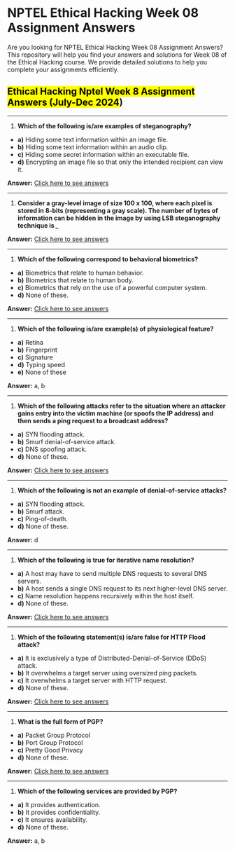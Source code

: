 # NPTEL Ethical Hacking Week 08 Assignment Answers

Are you looking for NPTEL Ethical Hacking Week 08 Assignment Answers? This repository will help you find your answers and solutions for Week 08 of the Ethical Hacking course. We provide detailed solutions to help you complete your assignments efficiently.

## <mark class="has-inline-color has-vivid-red-color"><span class="stk-highlight"><strong>Ethical Hacking Nptel Week 8 Assignment Answers (July-Dec 2024</strong></span></mark>)

* * *

1. **Which of the following is/are examples of steganography?**

- **a)** Hiding some text information within an image file.
- **b)** Hiding some text information within an audio clip.
- **c)** Hiding some secret information within an executable file.
- **d)** Encrypting an image file so that only the intended recipient can view it.

 **Answer:** [Click here to see answers](https://progiez.com/ethical-hacking-nptel-week-8-assignment-answers)


* * *

1. **Consider a gray-level image of size 100 x 100, where each pixel is stored in 8-bits (representing a gray scale). The number of bytes of information can be hidden in the image by using LSB steganography technique is *\_***

 **Answer:** [Click here to see answers](https://progiez.com/ethical-hacking-nptel-week-8-assignment-answers)

* * *

1. **Which of the following correspond to behavioral biometrics?**

- **a)** Biometrics that relate to human behavior.
- **b)** Biometrics that relate to human body.
- **c)** Biometrics that rely on the use of a powerful computer system.
- **d)** None of these.

 **Answer:** [Click here to see answers](https://progiez.com/ethical-hacking-nptel-week-8-assignment-answers)

* * *

1. **Which of the following is/are example(s) of physiological feature?**

- **a)** Retina
- **b)** Fingerprint
- **c)** Signature
- **d)** Typing speed
- **e)** None of these

**Answer:** a, b

* * *

1. **Which of the following attacks refer to the situation where an attacker gains entry into the victim machine (or spoofs the IP address) and then sends a ping request to a broadcast address?**

- **a)** SYN flooding attack.
- **b)** Smurf denial-of-service attack.
- **c)** DNS spoofing attack.
- **d)** None of these.

 **Answer:** [Click here to see answers](https://progiez.com/ethical-hacking-nptel-week-8-assignment-answers)

* * *

1. **Which of the following is not an example of denial-of-service attacks?**

- **a)** SYN flooding attack.
- **b)** Smurf attack.
- **c)** Ping-of-death.
- **d)** None of these.

**Answer:** d

* * *

1. **Which of the following is true for iterative name resolution?**

- **a)** A host may have to send multiple DNS requests to several DNS servers.
- **b)** A host sends a single DNS request to its next higher-level DNS server.
- **c)** Name resolution happens recursively within the host itself.
- **d)** None of these.

 **Answer:** [Click here to see answers](https://progiez.com/ethical-hacking-nptel-week-8-assignment-answers)

* * *

1. **Which of the following statement(s) is/are false for HTTP Flood attack?**

- **a)** It is exclusively a type of Distributed-Denial-of-Service (DDoS) attack.
- **b)** It overwhelms a target server using oversized ping packets.
- **c)** It overwhelms a target server with HTTP request.
- **d)** None of these.

 **Answer:** [Click here to see answers](https://progiez.com/ethical-hacking-nptel-week-8-assignment-answers)

* * *

1. **What is the full form of PGP?**

- **a)** Packet Group Protocol
- **b)** Port Group Protocol
- **c)** Pretty Good Privacy
- **d)** None of these.

 **Answer:** [Click here to see answers](https://progiez.com/ethical-hacking-nptel-week-8-assignment-answers)

* * *

1. **Which of the following services are provided by PGP?**

- **a)** It provides authentication.
- **b)** It provides confidentiality.
- **c)** It ensures availability.
- **d)** None of these.

**Answer:** a, b
